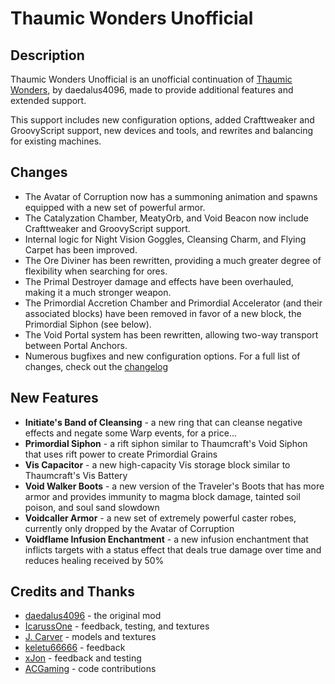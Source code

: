 # Thaumic Wonders Unofficial

## Description
Thaumic Wonders Unofficial is an unofficial continuation of [Thaumic Wonders](https://www.curseforge.com/minecraft/mc-mods/thaumic-wonders), by daedalus4096, made to provide additional features and extended support.

This support includes new configuration options, added Crafttweaker and GroovyScript support, new devices and tools, and rewrites and balancing for existing machines.

## Changes
- The Avatar of Corruption now has a summoning animation and spawns equipped with a new set of powerful armor.
- The Catalyzation Chamber, MeatyOrb, and Void Beacon now include Crafttweaker and GroovyScript support.
- Internal logic for Night Vision Goggles, Cleansing Charm, and Flying Carpet has been improved.
- The Ore Diviner has been rewritten, providing a much greater degree of flexibility when searching for ores.
- The Primal Destroyer damage and effects have been overhauled, making it a much stronger weapon.
- The Primordial Accretion Chamber and Primordial Accelerator (and their associated blocks) have been removed in favor of a new block, the Primordial Siphon (see below).
- The Void Portal system has been rewritten, allowing two-way transport between Portal Anchors.
- Numerous bugfixes and new configuration options. For a full list of changes, check out the [changelog](https://github.com/Invadermonky/ThaumicWondersUnofficial/blob/master/changelog.md)

## New Features
- **Initiate's Band of Cleansing** - a new ring that can cleanse negative effects and negate some Warp events, for a price...
- **Primordial Siphon** - a rift siphon similar to Thaumcraft's Void Siphon that uses rift power to create Primordial Grains
- **Vis Capacitor** - a new high-capacity Vis storage block similar to Thaumcraft's Vis Battery
- **Void Walker Boots** - a new version of the Traveler's Boots that has more armor and provides immunity to magma block damage, tainted soil poison, and soul sand slowdown
- **Voidcaller Armor** - a new set of extremely powerful caster robes, currently only dropped by the Avatar of Corruption
- **Voidflame Infusion Enchantment** - a new infusion enchantment that inflicts targets with a status effect that deals true damage over time and reduces healing received by 50%

## Credits and Thanks
- [daedalus4096](https://www.curseforge.com/members/daedalus4096/projects) - the original mod
- [IcarussOne](https://www.curseforge.com/members/icarussone/projects) - feedback, testing, and textures
- [J. Carver](https://www.curseforge.com/members/john__carver/projects) - models and textures
- [keletu66666](https://www.curseforge.com/members/keletu66666/projects) - feedback
- [xJon](https://www.curseforge.com/members/xjon__/projects) - feedback and testing
- [ACGaming](https://www.curseforge.com/members/acgaming/projects) - code contributions
